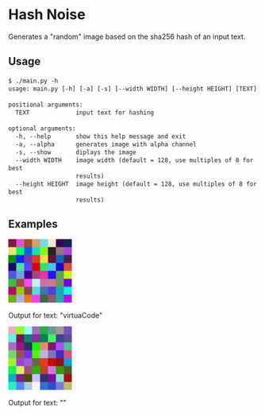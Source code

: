 # Hash Noise
Generates a "random" image based on the sha256 hash of an input text.

## Usage

```
$ ./main.py -h
usage: main.py [-h] [-a] [-s] [--width WIDTH] [--height HEIGHT] [TEXT]

positional arguments:
  TEXT             input text for hashing

optional arguments:
  -h, --help       show this help message and exit
  -a, --alpha      generates image with alpha channel
  -s, --show       diplays the image
  --width WIDTH    image width (default = 128, use multiples of 8 for best
                   results)
  --height HEIGHT  image height (default = 128, use multiples of 8 for best
                   results)
```

## Examples

![Input text: "virtuaCode"](examples/821a4b7be24fd450a44d31cad3a1686472daeca8f1e7ce5b3700559e12264ff0.png) 

Output for text: "virtuaCode"


![Input text: ""](examples/e3b0c44298fc1c149afbf4c8996fb92427ae41e4649b934ca495991b7852b855.png) 

Output for text: ""
